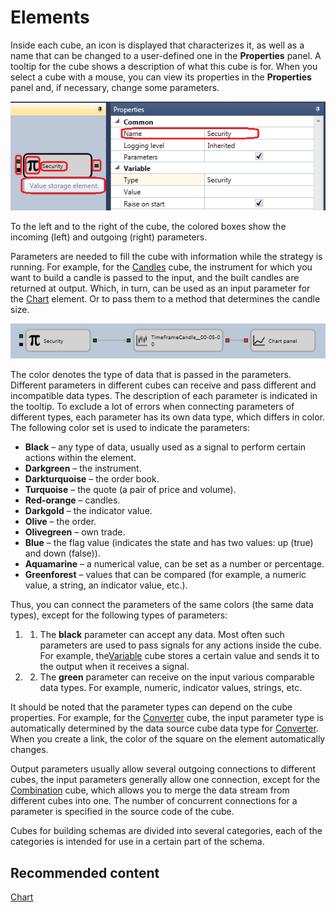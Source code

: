 # Elements

Inside each cube, an icon is displayed that characterizes it, as well as a name that can be changed to a user\-defined one in the **Properties** panel. A tooltip for the cube shows a description of what this cube is for. When you select a cube with a mouse, you can view its properties in the **Properties** panel and, if necessary, change some parameters.

![Designer Description of cubes 00](../images/Designer_Description_of_elements_00.png)

To the left and to the right of the cube, the colored boxes show the incoming (left) and outgoing (right) parameters.

Parameters are needed to fill the cube with information while the strategy is running. For example, for the [Candles](Designer_Candles.md) cube, the instrument for which you want to build a candle is passed to the input, and the built candles are returned at output. Which, in turn, can be used as an input parameter for the [Chart](Designer_Panel_graphics.md) element. Or to pass them to a method that determines the candle size.

![Designer Description of cubes 01](../images/Designer_Description_of_elements_01.png)

The color denotes the type of data that is passed in the parameters. Different parameters in different cubes can receive and pass different and incompatible data types. The description of each parameter is indicated in the tooltip. To exclude a lot of errors when connecting parameters of different types, each parameter has its own data type, which differs in color. The following color set is used to indicate the parameters:

- **Black** – any type of data, usually used as a signal to perform certain actions within the element.
- **Darkgreen** – the instrument.
- **Darkturquoise** – the order book.
- **Turquoise** – the quote (a pair of price and volume).
- **Red\-orange** – candles.
- **Darkgold** – the indicator value.
- **Olive** – the order.
- **Olivegreen** – own trade.
- **Blue** – the flag value (indicates the state and has two values: up (true) and down (false)).
- **Aquamarine** – a numerical value, can be set as a number or percentage.
- **Greenforest** – values that can be compared (for example, a numeric value, a string, an indicator value, etc.).

Thus, you can connect the parameters of the same colors (the same data types), except for the following types of parameters:

1. 1. The **black** parameter can accept any data. Most often such parameters are used to pass signals for any actions inside the cube. For example, the[Variable](Designer_Variable.md) cube stores a certain value and sends it to the output when it receives a signal.
2. 2. The **green** parameter can receive on the input various comparable data types. For example, numeric, indicator values, strings, etc.

It should be noted that the parameter types can depend on the cube properties. For example, for the [Converter](Designer_Converter.md) cube, the input parameter type is automatically determined by the data source cube data type for [Converter](Designer_Converter.md). When you create a link, the color of the square on the element automatically changes.

Output parameters usually allow several outgoing connections to different cubes, the input parameters generally allow one connection, except for the [Combination](Designer_Association.md) cube, which allows you to merge the data stream from different cubes into one. The number of concurrent connections for a parameter is specified in the source code of the cube.

Cubes for building schemas are divided into several categories, each of the categories is intended for use in a certain part of the schema.

## Recommended content

[Chart](Designer_Panel_graphics.md)
